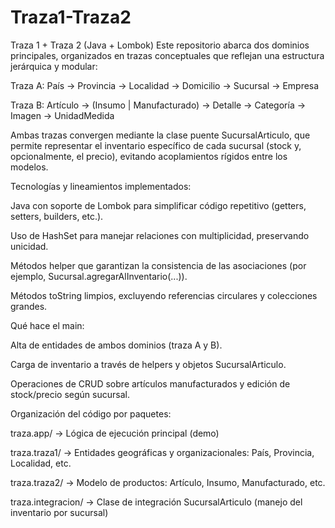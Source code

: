 # Traza1-Traza2
Traza 1 + Traza 2 (Java + Lombok)
Este repositorio abarca dos dominios principales, organizados en trazas conceptuales que reflejan una estructura jerárquica y modular:

Traza A: País → Provincia → Localidad → Domicilio → Sucursal → Empresa

Traza B: Artículo → (Insumo | Manufacturado) → Detalle → Categoría → Imagen → UnidadMedida

Ambas trazas convergen mediante la clase puente SucursalArticulo, que permite representar el inventario específico de cada sucursal (stock y, opcionalmente, el precio), evitando acoplamientos rígidos entre los modelos.

Tecnologías y lineamientos implementados:

Java con soporte de Lombok para simplificar código repetitivo (getters, setters, builders, etc.).

Uso de HashSet para manejar relaciones con multiplicidad, preservando unicidad.

Métodos helper que garantizan la consistencia de las asociaciones (por ejemplo, Sucursal.agregarAlInventario(...)).

Métodos toString limpios, excluyendo referencias circulares y colecciones grandes.

Qué hace el main:

Alta de entidades de ambos dominios (traza A y B).

Carga de inventario a través de helpers y objetos SucursalArticulo.

Operaciones de CRUD sobre artículos manufacturados y edición de stock/precio según sucursal.

Organización del código por paquetes:

traza.app/ → Lógica de ejecución principal (demo)

traza.traza1/ → Entidades geográficas y organizacionales: País, Provincia, Localidad, etc.

traza.traza2/ → Modelo de productos: Artículo, Insumo, Manufacturado, etc.

traza.integracion/ → Clase de integración SucursalArticulo (manejo del inventario por sucursal)
